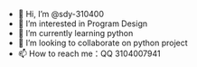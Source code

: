 - 👋 Hi, I’m @sdy-310400
- 👀 I’m interested in Program Design
- 🌱 I’m currently learning python
- 💞️ I’m looking to collaborate on python project
- 📫 How to reach me：QQ 3104007941

<!---
sdy-310400/sdy-310400 is a ✨ special ✨ repository because its `README.md` (this file) appears on your GitHub profile.
You can click the Preview link to take a look at your changes.
--->
